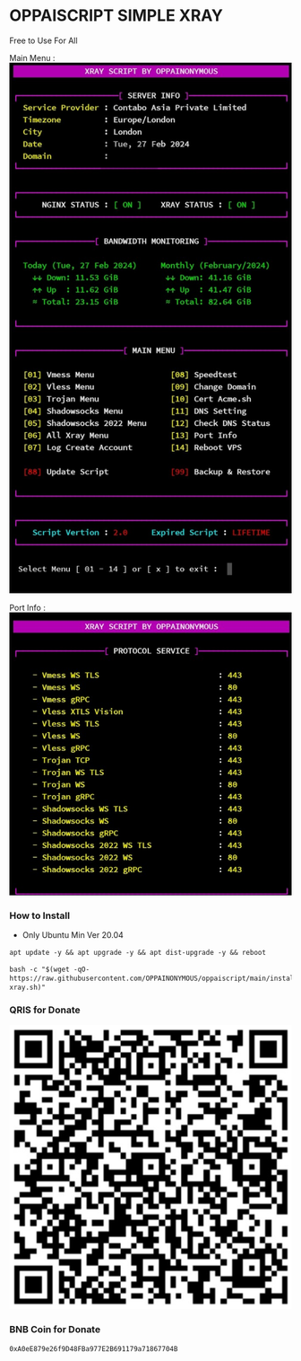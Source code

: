 # OPPAISCRIPT SIMPLE XRAY
Free to Use For All

Main Menu :
![b](https://raw.githubusercontent.com/OPPAINONYMOUS/oppaiscript/main/images/menuxray.jpg)

Port Info :
![b](https://raw.githubusercontent.com/OPPAINONYMOUS/oppaiscript/main/images/port.jpg)

### How to Install
* Only Ubuntu Min Ver 20.04
```
apt update -y && apt upgrade -y && apt dist-upgrade -y && reboot
```

```
bash -c "$(wget -qO- https://raw.githubusercontent.com/OPPAINONYMOUS/oppaiscript/main/install-xray.sh)"
```
### QRIS for Donate
![b](https://raw.githubusercontent.com/OPPAINONYMOUS/oppaiscript/main/images/qris.jpg)
### BNB Coin for Donate
```
0xA0eE879e26f9D48FBa977E2B691179a71867704B
```
